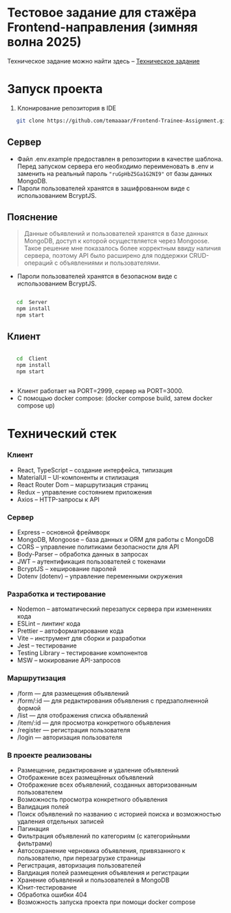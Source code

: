# Тестовое задание для стажёра Frontend-направления (зимняя волна 2025)
Техническое задание можно найти здесь – [Техническое задание](https://github.com/avito-tech/tech-internship/blob/main/Tech%20Internships/Frontend/Frontend-trainee-assignment-winter-2025/Frontend-trainee-assignment-winter-2025.md)

# Запуск проекта
1. Клонирование репозитория в IDE
```bash
   git clone https://github.com/temaaaar/Frontend-Trainee-Assignment.git
```
## Сервер
- Файл .env.example предоставлен в репозитории в качестве шаблона. Перед запуском сервера его необходимо переименовать в .env и заменить <PASSWORD> на реальный пароль ```"ruGpHbZ5Ga1G2NI9"``` от базы данных MongoDB.
- Пароли пользователей хранятся в зашифрованном виде с использованием BcryptJS.

## Пояснение
> Данные объявлений и пользователей хранятся в базе данных MongoDB, доступ к которой осуществляется через Mongoose.
Такое решение мне показалось более корректным ввиду наличия сервера, поэтому API было расширено для поддержки CRUD-операций с объявлениями и пользователями.
- Пароли пользователей хранятся в безопасном виде с использованием BcryptJS.

```bash

   cd  Server
   npm install
   npm start

```
## Клиент

```bash

   cd  Client
   npm install
   npm start
   
```
- Клиент работает на PORT=2999, сервер на PORT=3000.
- С помощью docker compose: (docker compose build, затем docker compose up)

# Технический стек
### Клиент
- React, TypeScript – создание интерфейса, типизация
- MaterialUI – UI-компоненты и стилизация
- React Router Dom – маршрутизация страниц
- Redux – управление состоянием приложения
- Axios – HTTP-запросы к API

### Сервер
- Express – основной фреймворк
- MongoDB, Mongoose – база данных и ORM для работы с MongoDB
- CORS – управление политиками безопасности для API
- Body-Parser – обработка данных в запросах
- JWT – аутентификация пользователей с токенами
- BcryptJS – хеширование паролей
- Dotenv (dotenv) – управление переменными окружения

### Разработка и тестирование
- Nodemon – автоматический перезапуск сервера при изменениях кода
- ESLint – линтинг кода
- Prettier – автоформатирование кода
- Vite – инструмент для сборки и разработки
- Jest – тестирование
- Testing Library – тестирование компонентов
- MSW – мокирование API-запросов

### Маршрутизация
- /form — для размещения объявлений
- /form/:id — для редактирования объявления с предзаполненной формой
- /list — для отображения списка объявлений
- /item/:id — для просмотра конкретного объявления
- /register — регистрация пользователя
- /login — авторизация пользователя

### В проекте реализованы
- Размещение, редактирование и удаление объявлений
- Отображение всех размещённых объявлений
- Отображение всех объявлений, созданных авторизованным пользователем
- Возможность просмотра конкретного объявления
- Валидация полей
- Поиск объявлений по названию с историей поиска и возможностью удаления отдельных записей
- Пагинация
- Фильтрация объявлений по категориям (с категорийными фильтрами)
- Автосохранение черновика объявления, привязанного к пользователю, при перезагрузке страницы
- Регистрация, авторизация пользователей
- Валдиация полей размещения объявления и регистрации
- Хранение объявлений и пользователей в MongoDB
- Юнит-тестирование
- Обработка ошибки 404
- Возможность запуска проекта при помощи docker compose


